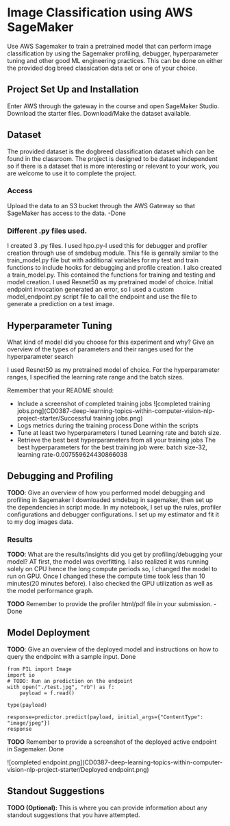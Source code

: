 # Image Classification using AWS SageMaker

Use AWS Sagemaker to train a pretrained model that can perform image classification by using the Sagemaker profiling, debugger, hyperparameter tuning and other good ML engineering practices. This can be done on either the provided dog breed classication data set or one of your choice.

## Project Set Up and Installation
Enter AWS through the gateway in the course and open SageMaker Studio. 
Download the starter files.
Download/Make the dataset available. 

## Dataset
The provided dataset is the dogbreed classification dataset which can be found in the classroom.
The project is designed to be dataset independent so if there is a dataset that is more interesting or relevant to your work, you are welcome to use it to complete the project.

### Access
Upload the data to an S3 bucket through the AWS Gateway so that SageMaker has access to the data. 
-Done

### Different .py files used.
I created 3 .py files.
 I used hpo.py-I used this for debugger and profiler creation through use of smdebug module. This file is genrally similar to the train_model.py file but with additional variables for my test and train functions to include hooks for debugging and profile creation.
I also created a train_model.py. This contained the functions for training and testing and model creation. I used Resnet50 as my pretrained model of choice.
Initial endpoint invocation generated an error, so I used a custom model_endpoint.py script file to call the endpoint and use the file to generate a prediction on a test image.

## Hyperparameter Tuning
What kind of model did you choose for this experiment and why? Give an overview of the types of parameters and their ranges used for the hyperparameter search

I used Resnet50 as my pretrained model of choice.
For the hyperparameter ranges, I specified the learning rate range and the batch sizes.

Remember that your README should:
- Include a screenshot of completed training jobs
![completed training jobs.png](CD0387-deep-learning-topics-within-computer-vision-nlp-project-starter/Successful training jobs.png)
- Logs metrics during the training process
Done within the scripts
- Tune at least two hyperparameters
I tuned Learning rate and batch size.
- Retrieve the best best hyperparameters from all your training jobs
The best hyperparameters for the best training job were:
batch size-32, learning rate-0.007559624430866038
## Debugging and Profiling
**TODO**: Give an overview of how you performed model debugging and profiling in Sagemaker
I downloaded smdebug in sagemaker, then set up the dependencies in script mode.
In my notebook, I set up the rules, profiler configurations and debugger configurations.
I set up my estimator and fit it to my dog images data.
### Results
**TODO**: What are the results/insights did you get by profiling/debugging your model?
AT first, the model was overfitting.
I also realized it was running solely on CPU hence the long compute periods so, I changed the model to run on GPU.
Once I changed these the compute time took less than 10 minutes(20 minutes before).
I also checked the GPU utilization as well as the model performance graph.

**TODO** Remember to provide the profiler html/pdf file in your submission.
-Done

## Model Deployment
**TODO**: Give an overview of the deployed model and instructions on how to query the endpoint with a sample input.
Done

```
from PIL import Image
import io
# TODO: Run an prediction on the endpoint
with open("./test.jpg", "rb") as f:
    payload = f.read()
    
type(payload)

response=predictor.predict(payload, initial_args={"ContentType": "image/jpeg"})
response
```

**TODO** Remember to provide a screenshot of the deployed active endpoint in Sagemaker.
Done

![completed endpoint.png](CD0387-deep-learning-topics-within-computer-vision-nlp-project-starter/Deployed endpoint.png)

## Standout Suggestions
**TODO (Optional):** This is where you can provide information about any standout suggestions that you have attempted.
